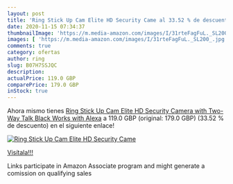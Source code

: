 ```yaml
---
layout: post
title: 'Ring Stick Up Cam Elite HD Security Came al 33.52 % de descuento'
date: 2020-11-15 07:34:37
thumbnailImage: 'https://m.media-amazon.com/images/I/31rteFagFuL._SL200_.jpg'
images: [ 'https://m.media-amazon.com/images/I/31rteFagFuL._SL200_.jpg' ]
comments: true
category: ofertas
author: ring
slug: B07H7SSJQC
description:
actualPrice: 119.0 GBP
comparePrice: 179.0 GBP
inStock: true
---
```


Ahora mismo tienes [Ring Stick Up Cam Elite HD Security Camera with Two-Way Talk  Black  Works with Alexa](https://www.amazon.co.uk/dp/B07H7SSJQC/?tag=tolees0a-21) a 119.0 GBP (original: 179.0 GBP) (33.52 %  de descuento) en el siguiente enlace!

[![Ring Stick Up Cam Elite HD Security Came](https://m.media-amazon.com/images/I/31rteFagFuL._SL200_.jpg)](https://www.amazon.co.uk/dp/B07H7SSJQC/?tag=tolees0a-21)

[Visítala!!!](https://www.amazon.co.uk/dp/B07H7SSJQC/?tag=tolees0a-21)

Links participate in Amazon Associate program and might generate a comission on qualifying sales
